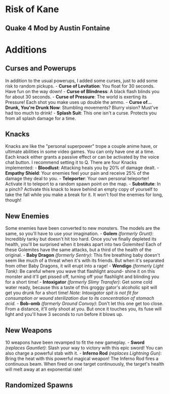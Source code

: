# Risk of Kane
## Quake 4 Mod by Austin Fontaine


# Additions

## Curses and Powerups
In addition to the usual powerups, I added some curses, just to add some risk to random pickups.
    - **Curse of Levitation**: You float for 30 seconds. Have fun on the way down!
    - **Curse of Blindness**: A black flash blinds you for about 30 seconds.
    - **Curse of Pressure**: The world is exerting its Pressure! Each shot you make uses up double the ammo.
    - **Curse of... Drunk, You're Drunk Now**: Stumbling movements? Blurry vision? Must've had too much to drink!
    - **Splash Suit**: This one isn't a curse. Protects you from all splash damage for a time. 

## Knacks
Knacks are like the "personal superpower" trope a couple anime have, or ultimate abilities in some video games. You can only have one at a time. Each knack either grants a passive effect or can be activated by the voice chat button. I recommend setting it to Q. There are four Knacks implemented:
    - **Bloodlust**: Attacking heals you by 20% of damage dealt.
    - **Empathy Shield**: Your enemies feel your pain and receive 25% of the damage they deal to you.
    - **Teleporter**: Your own personal teleporter! Activate it to teleport to a random spawn point on the map.
    - **Substitute**: In a pinch? Activate this knack to leave behind an empty copy of yourself to take the fall while you make a break for it. It won't fool the enemies for long, though!

## New Enemies
Some enemies have been converted to new monsters. The models are the same, so you'll have to use your imagination.
    - **Golem** *(formerly Grunt)*: Incredibly tanky but doesn't hit too hard. Once you've finally depleted its health, you'll be surprised when it breaks apart into two Golemites! Each of these Golemites have the same attacks, but a third of the health of the original.
    - **Baby Dragon** *(formerly Sentry)*: This fire breathing baby doesn't seem like much of a threat when it's with its friends. But when it's separated from other Baby Dragons, it will erupt into a rage!
    - **Wendigo** *(formerly Light Tank)*: Be careful where you wave that flashlight around- shine it on this monster and it'll get pissed off, turning off your flashlight and blinding you for a short time!
    - **Intoxigator** *(formerly Slimy Transfer)*: Get some cold water ready, because this a taste of this groggy gator's alcoholic spit will get you drunk for a short time! *Note: Intoxigator spit is not fit for consumption or wound sterilization due to its concentration of stomach acid.*
    - **Bob-omb** *(formerly Ground Convoy)*: Don't let this one get too close. From a distance, it'll only shoot at you. But once it touches you, its fuse will light and you'll have 3 seconds to run before it blows up.
## New Weapons
10 weapons have been revamped to fit the new gameplay.
    - **Sword** *(replaces Gauntlet)*: Slash your way to victory with this epic sword! You can also charge a powerful stab with it.
    - **Inferno Rod** *(replaces Lightning Gun)*: Bring the heat with this powerful magical weapon! The Inferno Rod fires a continuous beam. When fired on one target continuously, the target's health will melt away at an exponential rate!

## Randomized Spawns